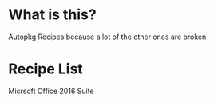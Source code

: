 # What is this?
Autopkg Recipes because a lot of the other ones are broken

# Recipe List

Micrsoft Office 2016 Suite
